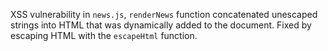 XSS vulnerability in `news.js`, `renderNews` function concatenated unescaped strings into HTML that was dynamically added to the document.
Fixed by escaping HTML with the `escapeHtml` function.